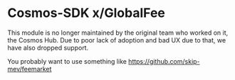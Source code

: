 # Cosmos-SDK x/GlobalFee

This module is no longer maintained by the original team who worked on it, the Cosmos Hub. Due to poor lack of adoption and bad UX due to that, we have also dropped support.

You probably want to use something like <https://github.com/skip-mev/feemarket>
